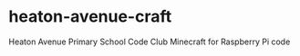 heaton-avenue-craft
===================

Heaton Avenue Primary School Code Club Minecraft for Raspberry Pi code
